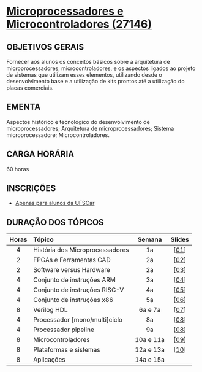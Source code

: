 # [Microprocessadores e Microcontroladores (27146)](slides/00_plano.pdf)

## OBJETIVOS GERAIS 

Fornecer aos alunos os conceitos básicos sobre a arquitetura de microprocessadores, microcontroladores, e os aspectos ligados ao  projeto de sistemas que utilizam esses elementos, utilizando desde o desenvolvimento base e a utilização de kits prontos até a utilização do placas comerciais.

## EMENTA 

Aspectos histórico e tecnológico do desenvolvimento de microprocessadores; Arquitetura de microprocessadores; Sistema microprocessadore; Microcontroladores.

## CARGA HORÁRIA

60 horas

## INSCRIÇÕES

- [Apenas para alunos da UFSCar](https://sistemas.ufscar.br/siga/)

## DURAÇÃO DOS TÓPICOS

Horas | Tópico       | Semana | Slides
:---: | :----------- | :----: | :----:
4	| História dos Microprocessadores | 1a | [[01](slides/01_hist.pdf)]
2	| FPGAs e Ferramentas CAD         | 2a | [[02](slides/02_fpga.pdf)]
2	| Software versus Hardware        | 2a | [[03](slides/03_hwsw.pdf)]
4	| Conjunto de instruções ARM      | 3a | [[04](slides/04_arm.pdf)]
4	| Conjunto de instruções RISC-V   | 4a | [[05](slides/05_riscv.pdf)]
4	| Conjunto de instruções x86      | 5a | [[06](slides/06_x86.pdf)]
8	| Verilog HDL                     | 6a e 7a | [[07](slides/07_verilog.pdf)]
4	| Processador [mono/multi]ciclo   | 8a | [[08](slides/08_uarch.pdf)]
4	| Processador pipeline            | 9a | [[08](slides/08_uarch.pdf)]
8	| Microcontroladores              | 10a e 11a | [[09](slides/09_ucu.pdf)]
8	| Plataformas e sistemas          | 12a e 13a | [[10](slides/10_pio.pdf)]
8	| Aplicações                      | 14a e 15a | 

